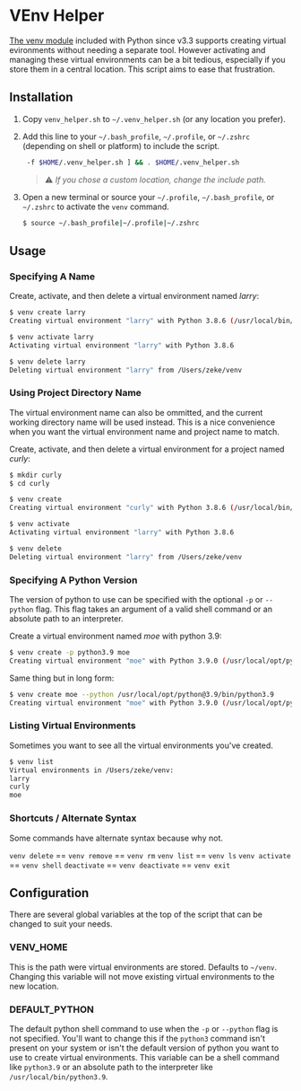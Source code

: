 # VEnv Helper

[The venv module](https://docs.python.org/3/library/venv.html) included with Python since v3.3
supports creating virtual evironments without needing a separate tool.  However activating and
managing these virtual environments can be a bit tedious, especially if you store them in a
central location.  This script aims to
ease that frustration.

## Installation

1. Copy `venv_helper.sh` to `~/.venv_helper.sh` (or any location you prefer).
2. Add this line to your  `~/.bash_profile`, `~/.profile`, or `~/.zshrc` (depending on shell or platform)
   to include the script.

    ```sh
     -f $HOME/.venv_helper.sh ] && . $HOME/.venv_helper.sh
    ```

    > :warning: *If you chose a custom location, change the include path.*

3. Open a new terminal or source your `~/.profile`, `~/.bash_profile`, or `~/.zshrc` to activate
   the `venv` command.

    ```sh
    $ source ~/.bash_profile|~/.profile|~/.zshrc
    ```

## Usage

### Specifying A Name

Create, activate, and then delete a virtual environment named *larry*:

```sh
$ venv create larry
Creating virtual environment "larry" with Python 3.8.6 (/usr/local/bin/python3.8)
```

```sh
$ venv activate larry
Activating virtual environment "larry" with Python 3.8.6
```

```sh
$ venv delete larry
Deleting virtual environment "larry" from /Users/zeke/venv
```

### Using Project Directory Name

The virtual environment name can also be ommitted, and the current working directory
name will be used instead.  This is a nice convenience when you want the virtual
environment name and project name to match.

Create, activate, and then delete a virtual environment for a project named *curly*:

```sh
$ mkdir curly
$ cd curly
```

```sh
$ venv create
Creating virtual environment "curly" with Python 3.8.6 (/usr/local/bin/python3.8)
```

```sh
$ venv activate
Activating virtual environment "larry" with Python 3.8.6
```

```sh
$ venv delete
Deleting virtual environment "larry" from /Users/zeke/venv
```

### Specifying A Python Version

The version of python to use can be specified with the optional `-p` or `--python` flag.
This flag takes an argument of a valid shell command or an absolute path to an interpreter.

Create a virtual environment named *moe* with python 3.9:

```sh
$ venv create -p python3.9 moe
Creating virtual environment "moe" with Python 3.9.0 (/usr/local/opt/python@3.9/bin/python3.9)
```

Same thing but in long form:

```sh
$ venv create moe --python /usr/local/opt/python@3.9/bin/python3.9
Creating virtual environment "moe" with Python 3.9.0 (/usr/local/opt/python@3.9/bin/python3.9)
```

### Listing Virtual Environments

Sometimes you want to see all the virtual environments you've created.

```sh
$ venv list
Virtual environments in /Users/zeke/venv:
larry
curly
moe
```

### Shortcuts / Alternate Syntax

Some commands have alternate syntax because why not.

`venv delete` == `venv remove` == `venv rm`
`venv list` == `venv ls`
`venv activate` == `venv shell`
`deactivate` == `venv deactivate` == `venv exit`

## Configuration

There are several global variables at the top of the script that can be changed to suit your
needs.

### VENV_HOME

This is the path were virtual environments are stored.  Defaults to `~/venv`.
Changing this variable will not move existing virtual environments to the new location.

### DEFAULT_PYTHON

The default python shell command to use when the `-p` or `--python` flag is not specified.
You'll want to change this if the `python3` command isn't present on your system or
isn't the default version of python you want to use to create virtual environments.
This variable can be a shell command like `python3.9` or an absolute path to the
interpreter like `/usr/local/bin/python3.9`.
